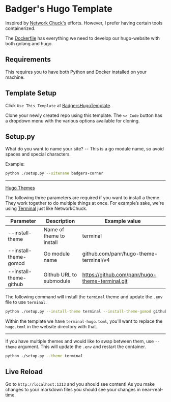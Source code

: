 ﻿# Badger's Hugo Template

Inspired by [Network Chuck's](https://github.com/theNetworkChuck/chuckblog) efforts. However, I prefer having certain 
tools containerized. 

The [Dockerfile](./Dockerfile) has everything we need to develop our hugo-website with both golang and hugo.

## Requirements

This requires you to have both Python and Docker installed on your machine.

## Template Setup

Click `Use This Template` at [BadgersHugoTemplate](https://github.com/JBraunsmaJr/BadgersHugoTemplate). 

Clone your newly created repo using this template. The `<> Code` button has a dropdown menu with the various 
options available for cloning. 

## Setup.py

What do you want to name your site? -- This is a go module name, so avoid spaces and special characters.

Example: 

```bash
python ./setup.py --sitename badgers-corner
```

----

[Hugo Themes](https://themes.gohugo.io/)

The following three parameters are required if you want to install a theme. 
They work together to do multiple things at once. For example’s sake, we're using
[Terminal](https://themes.gohugo.io/themes/hugo-theme-terminal/) just like NetworkChuck.

| Parameter | Description | Example value |
| --- | --- | --- |
| --install-theme | Name of theme to install | terminal |
| --install-theme-gomod | Go module name | github.com/panr/hugo-theme-terminal/v4 |
| --install-theme-github | Github URL to submodule | https://github.com/panr/hugo-theme-terminal.git |

The following command will install the `terminal` theme and update the `.env` file to use `terminal`. 

```bash
python ./setup.py --install-theme terminal --install-theme-gomod github.com/panr/hugo-theme-terminal/v4 --install-theme-github https://github.com/panr/hugo-theme-terminal.git themes/terminal
```

Within the template we have `terminal-hugo.toml`, you'll want to replace the `hugo.toml` in the website directory with that.

----

If you have multiple themes and would like to swap between them, use `--theme` argument. This will update the `.env` and
restart the container.

```bash
python ./setup.py --theme terminal
```

## Live Reload

Go to `http://localhost:1313` and you should see content! As you make changes to your markdown files you should see your changes in near-real-time.